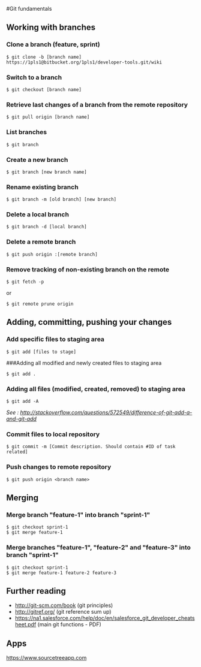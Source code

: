 #Git fundamentals

## Working with branches

### Clone a branch (feature, sprint)

	$ git clone -b [branch name] https://1pls1@bitbucket.org/1pls1/developer-tools.git/wiki

### Switch to a branch

	$ git checkout [branch name]

### Retrieve last changes of a branch from the remote repository

	$ git pull origin [branch name]

### List branches
	
	$ git branch
 
### Create a new branch

	$ git branch [new branch name]

### Rename existing branch

	$ git branch -m [old branch] [new branch]

### Delete a local branch

	$ git branch -d [local branch]

### Delete a remote branch

	$ git push origin :[remote branch]

### Remove tracking of non-existing branch on the remote 

	$ git fetch -p
	
or 
	
	$ git remote prune origin

## Adding, committing, pushing your changes

###  Add specific files to staging area

	$ git add [files to stage]	

###Adding all modified and newly created files to staging area

	$ git add .

###  Adding all files (modified, created, removed) to staging area

	$ git add -A

_See : http://stackoverflow.com/questions/572549/difference-of-git-add-a-and-git-add_

###  Commit files to local repository

	$ git commit -m [Commit description. Should contain #ID of task related]

###  Push changes to remote repository

	$ git push origin <branch name>

## Merging

### Merge branch "feature-1" into branch "sprint-1"

	$ git checkout sprint-1
	$ git merge feature-1

### Merge branches "feature-1", "feature-2" and "feature-3" into branch "sprint-1"

	$ git checkout sprint-1
	$ git merge feature-1 feature-2 feature-3

## Further reading

* http://git-scm.com/book (git principles)
* http://gitref.org/ (git reference sum up)
* https://na1.salesforce.com/help/doc/en/salesforce_git_developer_cheatsheet.pdf (main git functions - PDF)

## Apps

https://www.sourcetreeapp.com

